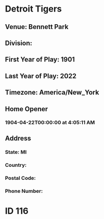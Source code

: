 # Detroit Tigers
## Venue: Bennett Park
## Division: 
## First Year of Play: 1901
## Last Year of Play: 2022
## Timezone: America/New_York
## Home Opener
### 1904-04-22T00:00:00 at 4:05:11 AM
## Address
### 
### State: MI
### Country: 
### Postal Code: 
### Phone Number: 
# ID 116